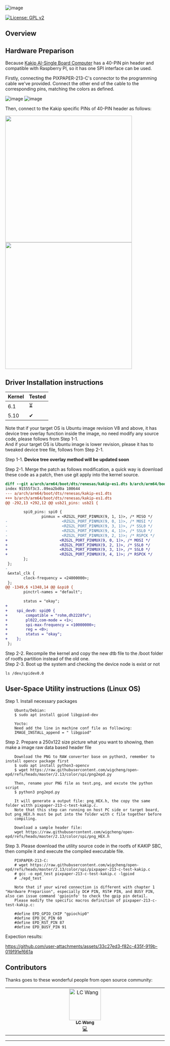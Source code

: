 ![image](https://github.com/user-attachments/assets/c2cb952e-7385-4665-9877-0b3269abaa0c)


[![License: GPL v2](https://img.shields.io/badge/License-GPL%20v2-blue.svg)](https://www.gnu.org/licenses/old-licenses/gpl-2.0.en.html)

## Overview

## Hardware Preparison

Because [Kakip AI-Single Board Computer](https://www.kakip.ai/) has a 40-PIN pin header and compatible with Raspberry PI, so it has one SPI interface can be used.

Firstly, connecting the PIXPAPER-213-C's connector to the programming cable we've provided. Connect the other end of the cable to the corresponding pins, matching the colors as defined.

![image](https://github.com/user-attachments/assets/af657fcd-c5c5-4a54-b7a7-40c95f902b9c)
![image](https://github.com/user-attachments/assets/6ae059a1-9711-4d93-b800-46bffb24d128)

Then, connect to the Kakip specific PINs of 40-PIN header as follows:

<img src="https://github.com/user-attachments/assets/6362c17b-1d5d-4137-93dd-5e0041440099" width="400"> <br>
<img src="https://github.com/user-attachments/assets/98380f8c-72f4-44fb-a657-1628215f39a5" width="400">




## Driver Installation instructions

|Kernel|Tested|
|---|---|
| 6.1 | &#x23F3;|
| 5.10 |&#10004;|

Note that if your target OS is Ubuntu image revision V8 and above, it has device tree overlay function inside the image, no need modify any source code, please follows from Step 1-1.<br>
And if your target OS is Ubuntu image is lower revision, please it has to tweaked device tree file, follows from Step 2-1.

Step 1-1. **Device tree overlay method will be updated soon**

Step 2-1. Merge the patch as follows modification, a quick way is download these code as a patch, then use git apply into the kernel source.

```diff
diff --git a/arch/arm64/boot/dts/renesas/kakip-es1.dts b/arch/arm64/boot/dts/renesas/kakip-es1.dts
index 91555f3c3..09ea2bd0a 100644
--- a/arch/arm64/boot/dts/renesas/kakip-es1.dts
+++ b/arch/arm64/boot/dts/renesas/kakip-es1.dts
@@ -292,13 +292,12 @@ usb21_pins: usb21 {

        spi0_pins: spi0 {
                pinmux = <RZG2L_PORT_PINMUX(9, 1, 1)>, /* MISO */
-                        <RZG2L_PORT_PINMUX(9, 0, 1)>, /* MOSI */
-                        <RZG2L_PORT_PINMUX(9, 3, 1)>, /* SSL0 */
-                        <RZG2L_PORT_PINMUX(9, 4, 1)>, /* SSL0 */
-                        <RZG2L_PORT_PINMUX(9, 2, 1)>; /* RSPCK */
+                       <RZG2L_PORT_PINMUX(9, 0, 1)>, /* MOSI */
+                       <RZG2L_PORT_PINMUX(9, 2, 1)>, /* SSL0 */
+                       <RZG2L_PORT_PINMUX(9, 3, 1)>, /* SSL0 */
+                       <RZG2L_PORT_PINMUX(9, 4, 1)>; /* RSPCK */
        };
 };
-
 &extal_clk {
        clock-frequency = <24000000>;
 };
@@ -1349,6 +1348,14 @@ &spi0 {
        pinctrl-names = "default";

        status = "okay";
+
+    spi_dev0: spi@0 {
+        compatible = "rohm,dh2228fv";
+        pl022,com-mode = <1>;
+        spi-max-frequency = <10000000>;
+        reg = <0>;
+        status = "okay";
+    };
 };
```

Step 2-2. Recompile the kernel and copy the new dtb file to the /boot folder of  rootfs partition instead of the old one. <br>
Step 2-3. Boot up the system and checking the device node is exist or not <br>

    ls /dev/spidev0.0
 

## User-Space Utility instructions (Linux OS)

Step 1. Install necessary packages

        Ubuntu/Debian:
        $ sudo apt install gpiod libgpiod-dev

        Yocto:
        Need add the line in machine conf file as following:
        IMAGE_INSTALL_append = " libgpiod"


Step 2. Prepare a 250x122 size picture what you want to showing, then make a image raw data based header file

        Download the PNG to RAW converter base on python3, remember to install opencv package first
        $ sudo apt install python3-opencv
        $ wget https://raw.githubusercontent.com/wigcheng/open-epd/refs/heads/master/2.13/color/spi/png2epd.py

        Then, rename your PNG file as test.png, and excute the python script
        $ python3 png2epd.py

        It will generate a output file: png_HEX.h, the copy the same folder witth pixpaper-213-c-test-kakip.c.
        Note that this step can running on host PC side or target board, but png_HEX.h must be put into the folder with c file together before 
        compiling.

        Download a sample header file:
        wget https://raw.githubusercontent.com/wigcheng/open-epd/refs/heads/master/2.13/color/spi/png_HEX.h


Step 3. Please download the utility source code in the rootfs of KAKIP SBC, then compile it and execute the compiled executable file.

        PIXPAPER-213-C:
        # wget https://raw.githubusercontent.com/wigcheng/open-epd/refs/heads/master/2.13/color/spi/pixpaper-213-c-test-kakip.c
        # gcc -o epd_test pixpaper-213-c-test-kakip.c -lgpiod
        # ./epd_test

        Note that if your wired connection is different with chapter 1 "Hardware Preparison", especially DC# PIN, RST# PIN, and BUSY PIN, also can issue command 'gpioinfo' to check the gpip pin detail. 
        Please modify the specific macros definition of pixpaper-213-c-test-kakip.c:

        #define EPD_GPIO_CHIP "gpiochip0"
        #define EPD_DC_PIN 60
        #define EPD_RST_PIN 87
        #define EPD_BUSY_PIN 91


Expection results: <br>




https://github.com/user-attachments/assets/33c27ed3-f82c-435f-919b-019f91ef661a


## Contributors

Thanks goes to these wonderful people from open source community:

<!-- ALL-CONTRIBUTORS-LIST:START - Do not remove or modify this section -->
<!-- prettier-ignore-start -->
<!-- markdownlint-disable -->
<table>
  <tbody>
    <tr>
      <td align="center" valign="top" width="14.28%"><a href="https://github.com/lc-wang"><img src="https://avatars.githubusercontent.com/u/125327848?v=4" width="100px;" alt="LC Wang"/><br /><sub><b>LC Wang</b></sub></a><br /><a href="https://github.com/wigcheng/open-epd/commits?author=lc-wang" title="Code">💻</a></td>
    </tr>
  </tbody>
</table>

<!-- markdownlint-restore -->
<!-- prettier-ignore-end -->

<!-- ALL-CONTRIBUTORS-LIST:END -->

---
